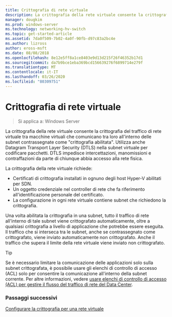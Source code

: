```yaml
---
title: Crittografia di rete virtuale
description: La crittografia della rete virtuale consente la crittografia del traffico di rete virtuale tra macchine virtuali che comunicano tra loro all'interno delle subnet contrassegnate come "crittografia abilitata".
manager: dougkim
ms.prod: windows-server
ms.technology: networking-hv-switch
ms.topic: get-started-article
ms.assetid: 7da0f509-7b02-4a0f-90fb-d97c83a2bc4e
ms.author: lizross
author: eross-msft
ms.date: 08/08/2018
ms.openlocfilehash: 8e12e5ff8a1ce8403e9d13d215f26f46352b17d1
ms.sourcegitcommit: da7b9bce1eba369bcd156639276f6899714e279f
ms.translationtype: MT
ms.contentlocale: it-IT
ms.lasthandoff: 03/26/2020
ms.locfileid: "80309751"
---
```

# <a name="virtual-network-encryption"></a>Crittografia di rete virtuale

>Si applica a: Windows Server

La crittografia della rete virtuale consente la crittografia del traffico di rete virtuale tra macchine virtuali che comunicano tra loro all'interno delle subnet contrassegnate come "crittografia abilitata". Utilizza anche Datagram Transport Layer Security (DTLS) nella subnet virtuale per codificare pacchetti. DTLS impedisce intercettazioni, manomissioni e contraffazioni da parte di chiunque abbia accesso alla rete fisica.

La crittografia della rete virtuale richiede:
- Certificati di crittografia installati in ognuno degli host Hyper-V abilitati per SDN.
- Un oggetto credenziale nel controller di rete che fa riferimento all'identificazione personale del certificato.
- La configurazione in ogni rete virtuale contiene subnet che richiedono la crittografia.

Una volta abilitata la crittografia in una subnet, tutto il traffico di rete all'interno di tale subnet viene crittografato automaticamente, oltre a qualsiasi crittografia a livello di applicazione che potrebbe essere eseguita.  Il traffico che si interseca tra le subnet, anche se contrassegnato come crittografato, viene inviato automaticamente non crittografato. Anche il traffico che supera il limite della rete virtuale viene inviato non crittografato.

>[!TIP]
>Se è necessario limitare la comunicazione delle applicazioni solo sulla subnet crittografata, è possibile usare gli elenchi di controllo di accesso (ACL) solo per consentire la comunicazione all'interno della subnet corrente. Per altre informazioni, vedere [usare elenchi di controllo di accesso (ACL) per gestire il flusso del traffico di rete del Data Center](https://docs.microsoft.com/windows-server/networking/sdn/manage/use-acls-for-traffic-flow).

### <a name="next-steps"></a>Passaggi successivi

[Configurare la crittografia per una rete virtuale](https://docs.microsoft.com/windows-server/networking/sdn/vnet-encryption/sdn-config-vnet-encryption)

